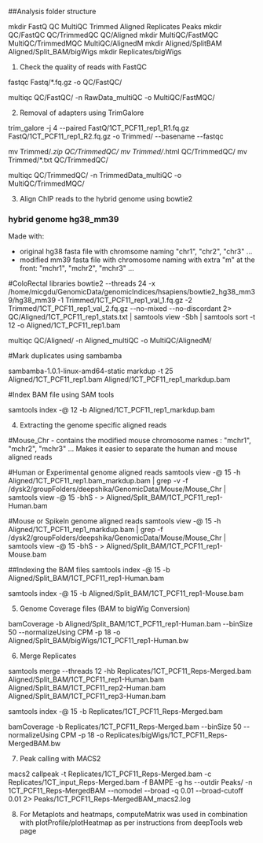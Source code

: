 
##Analysis folder structure

mkdir FastQ QC MultiQC Trimmed Aligned Replicates Peaks
mkdir QC/FastQC QC/TrimmedQC QC/Aligned
mkdir MultiQC/FastMQC MultiQC/TrimmedMQC MultiQC/AlignedM
mkdir Aligned/SplitBAM Aligned/Split_BAM/bigWigs
mkdir Replicates/bigWigs

1. Check the quality of reads with FastQC

fastqc Fastq/*.fq.gz -o QC/FastQC/

multiqc  QC/FastQC/ -n RawData_multiQC -o  MultiQC/FastMQC/

2. Removal of adapters using TrimGalore

trim_galore -j 4 --paired FastQ/1CT_PCF11_rep1_R1.fq.gz FastQ/1CT_PCF11_rep1_R2.fq.gz -o Trimmed/ --basename --fastqc

mv Trimmed/*.zip QC/TrimmedQC/
mv Trimmed/*.html QC/TrimmedQC/
mv Trimmed/*.txt QC/TrimmedQC/

multiqc QC/TrimmedQC/ -n TrimmedData_multiQC -o  MultiQC/TrimmedMQC/

3. Align ChIP reads to the hybrid genome using bowtie2
### hybrid genome hg38_mm39
Made with:
- original hg38 fasta file with chromsome naming "chr1", "chr2", "chr3" ... 
- modified mm39 fasta file with chromosome naming with extra "m" at the front: "mchr1", "mchr2", "mchr3" ...

#ColoRectal libraries
bowtie2 --threads 24 -x /home/micgdu/GenomicData/genomicIndices/hsapiens/bowtie2_hg38_mm39/hg38_mm39 -1 Trimmed/1CT_PCF11_rep1_val_1.fq.gz -2 Trimmed/1CT_PCF11_rep1_val_2.fq.gz --no-mixed --no-discordant 2> QC/Aligned/1CT_PCF11_rep1_stats.txt | samtools view -Sbh | samtools sort -t 12 -o Aligned/1CT_PCF11_rep1.bam

multiqc QC/Aligned/ -n Aligned_multiQC -o  MultiQC/AlignedM/
 
#Mark duplicates using sambamba 

sambamba-1.0.1-linux-amd64-static markdup -t 25 Aligned/1CT_PCF11_rep1.bam Aligned/1CT_PCF11_rep1_markdup.bam
 
#Index BAM file using SAM tools

samtools index -@ 12 -b Aligned/1CT_PCF11_rep1_markdup.bam
  
4. Extracting the genome specific aligned reads

#Mouse_Chr - contains the modified mouse chromosome names : "mchr1", "mchr2", "mchr3" ...
Makes it easier to separate the human and mouse aligned reads

#Human or Experimental genome aligned reads
samtools view -@ 15 -h Aligned/1CT_PCF11_rep1.bam_markdup.bam | grep -v -f /dysk2/groupFolders/deepshika/GenomicData/Mouse/Mouse_Chr | samtools view -@ 15 -bhS - > Aligned/Split_BAM/1CT_PCF11_rep1-Human.bam

#Mouse or SpikeIn genome aligned reads
samtools view -@ 15 -h Aligned/1CT_PCF11_rep1_markdup.bam | grep -f /dysk2/groupFolders/deepshika/GenomicData/Mouse/Mouse_Chr | samtools view -@ 15 -bhS - > Aligned/Split_BAM/1CT_PCF11_rep1-Mouse.bam

##Indexing the BAM files
samtools index -@ 15 -b Aligned/Split_BAM/1CT_PCF11_rep1-Human.bam
  
samtools index -@ 15 -b Aligned/Split_BAM/1CT_PCF11_rep1-Mouse.bam

5. Genome Coverage files (BAM to bigWig Conversion)

bamCoverage -b Aligned/Split_BAM/1CT_PCF11_rep1-Human.bam --binSize 50 --normalizeUsing CPM -p 18 -o Aligned/Split_BAM/bigWigs/1CT_PCF11_rep1-Human.bw

6. Merge Replicates

samtools merge --threads 12 -hb Replicates/1CT_PCF11_Reps-Merged.bam Aligned/Split_BAM/1CT_PCF11_rep1-Human.bam Aligned/Split_BAM/1CT_PCF11_rep2-Human.bam Aligned/Split_BAM/1CT_PCF11_rep3-Human.bam

samtools index -@ 15 -b Replicates/1CT_PCF11_Reps-Merged.bam

bamCoverage -b Replicates/1CT_PCF11_Reps-Merged.bam --binSize 50 --normalizeUsing CPM -p 18 -o Replicates/bigWigs/1CT_PCF11_Reps-MergedBAM.bw

7. Peak calling with MACS2

macs2 callpeak -t Replicates/1CT_PCF11_Reps-Merged.bam -c Replicates/1CT_input_Reps-Merged.bam -f BAMPE -g hs --outdir  Peaks/ -n 1CT_PCF11_Reps-MergedBAM --nomodel --broad -q 0.01 --broad-cutoff 0.01 2> Peaks/1CT_PCF11_Reps-MergedBAM_macs2.log

8. For Metaplots and heatmaps, computeMatrix was used in combination with plotProfile/plotHeatmap as per instructions from deepTools web page


